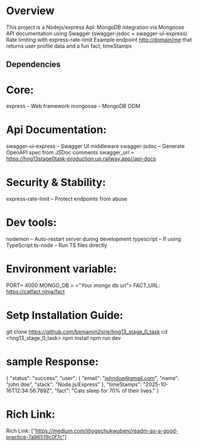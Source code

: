 
# Overview
This project is a Nodejs/express ApI:
 MongoDB integration via Mongoose
 API documentation using Swagger (swagger-jsdoc + swagger-ui-express)
 Rate limiting with express-rate-limit
 Example endpoint <http://domain/me> that returns user profile data and a fun fact, timeStamps



## Dependencies
# Core:
 express – Web framework
 mongoose – MongoDB ODM

# Api Documentation:
 swagger-ui-express – Swagger UI middleware
 swagger-jsdoc – Generate OpenAPI spec from JSDoc comments
 swagger_url = <https://hng13stage0task-production.up.railway.app//api-docs>

# Security & Stability:
  express-rate-limit – Protect endpoints from abuse

# Dev tools:
 nodemon – Auto-restart server during development
 typescript – If using TypeScript
 ts-node – Run TS files directly

# Environment variable:
 PORT= 4000
 MONGO_DB = <"Your mongo db url">
 FACT_URL: <https://catfact.ninja/fact>


# Setp Installation Guide:
 git clone <https://github.com/benjamin2orie/hng13_stage_0_task>
 cd <hng13_stage_0_task>
 npm install
 npm run dev


# sample Response:
{
  "status": "success",
  "user": {
    "email": "johndoe@gmail.com",
    "name": "john doe",
    "stack": "Node.js/Express"
  },
  "timeStamps": "2025-10-16T12:34:56.789Z",
  "fact": "Cats sleep for 70% of their lives."
}

# Rich Link:
  Rich Link: ["https://medium.com/@ogechukwubenj/readm-as-a-good-practice-7a96519c0f7c"]


   